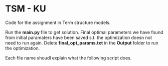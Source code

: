 # TSM - KU

Code for the assignment in Term structure models.

Run the **__main.py__** file to get solution.
Final optimal parameters we have found from initial paramaters
have been saved s.t. the optimization doesn not need to run again.
Delete **final_opt_params.txt** in the **Output** folder
to run the optimization.

Each file name shoudl explain what the following script does.
